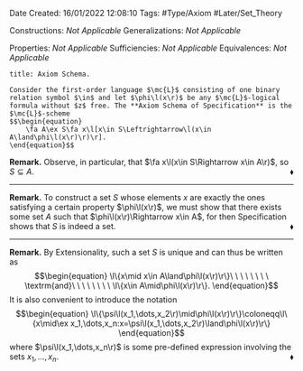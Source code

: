 <div class="topSpace"></div>

Date Created: 16/01/2022 12:08:10
Tags: #Type/Axiom #Later/Set_Theory

Constructions: _Not Applicable_
Generalizations: _Not Applicable_

Properties: _Not Applicable_
Sufficiencies: _Not Applicable_
Equivalences: _Not Applicable_

``` ad-Axiom
title: Axiom Schema.

Consider the first-order language $\mc{L}$ consisting of one binary relation symbol $\in$ and let $\phi\l(x\r)$ be any $\mc{L}$-logical formula without $z$ free. The **Axiom Schema of Specification** is the $\mc{L}$-scheme
$$\begin{equation}
    \fa A\ex S\fa x\l[x\in S\Leftrightarrow\l(x\in A\land\phi\l(x\r)\r)\r].
\end{equation}$$

```

<b>Remark.</b> Observe, in particular, that $\fa x\l(x\in S\Rightarrow x\in A\r)$, so $S\subseteq A$.<span style="float:right;">$\blacklozenge$</span>

---

<b>Remark.</b> To construct a set $S$ whose elements $x$ are exactly the ones satisfying a certain property $\phi\l(x\r)$, we must show that there exists some set $A$ such that $\phi\l(x\r)\Rightarrow x\in A$, for then Specification shows that $S$ is indeed a set.<span style="float:right;">$\blacklozenge$</span>

---

<b>Remark.</b> By Extensionality, such a set $S$ is unique and can thus be written as
$$\begin{equation}
    \l\{x\mid x\in A\land\phi\l(x\r)\r\}\ \ \ \ \ \ \ \ \textrm{and}\ \ \ \ \ \ \ \ \l\{x\in A\mid\phi\l(x\r)\r\}.
\end{equation}$$
It is also convenient to introduce the notation
$$\begin{equation}
    \l\{\psi\l(x_1,\dots,x_2\r)\mid\phi\l(x\r)\r\}\coloneqq\l\{x\mid\ex x_1,\dots,x_n:x=\psi\l(x_1,\dots,x_2\r)\land\phi\l(x\r)\r\}
\end{equation}$$
where $\psi\l(x_1,\dots,x_n\r)$ is some pre-defined expression involving the sets $x_1,\dots,x_n$.<span style="float:right;">$\blacklozenge$</span>
